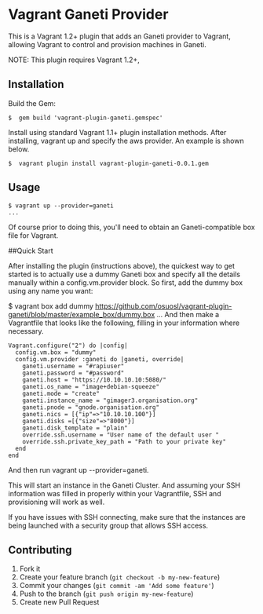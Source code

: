 # Vagrant Ganeti Provider
This is a Vagrant 1.2+ plugin that adds an Ganeti provider to Vagrant, allowing Vagrant to control and provision 
machines in Ganeti.

NOTE: This plugin requires Vagrant 1.2+,

## Installation

Build the Gem:

    $  gem build 'vagrant-plugin-ganeti.gemspec'



Install using standard Vagrant 1.1+ plugin installation methods. After installing, vagrant up and specify the aws provider. An example is shown below.

    $  vagrant plugin install vagrant-plugin-ganeti-0.0.1.gem

## Usage

    $ vagrant up --provider=ganeti
    ...
Of course prior to doing this, you'll need to obtain an Ganeti-compatible box file for Vagrant.


##Quick Start

After installing the plugin (instructions above), the quickest way to get started is to actually use a dummy Ganeti box and specify all the details manually within a config.vm.provider block. So first, add the dummy box using any name you want:

$ vagrant box add dummy https://github.com/osuosl/vagrant-plugin-ganeti/blob/master/example_box/dummy.box
...
And then make a Vagrantfile that looks like the following, filling in your information where necessary.

    Vagrant.configure("2") do |config|
      config.vm.box = "dummy"
      config.vm.provider :ganeti do |ganeti, override|
        ganeti.username = "#rapiuser"
        ganeti.password = "#password"
        ganeti.host = "https://10.10.10.10:5080/"
        ganeti.os_name = "image+debian-squeeze"
        ganeti.mode = "create"
        ganeti.instance_name = "gimager3.organisation.org"
        ganeti.pnode = "gnode.organisation.org"
        ganeti.nics = [{"ip"=>"10.10.10.100"}]
        ganeti.disks =[{"size"=>"8000"}] 
        ganeti.disk_template = "plain"
        override.ssh.username = "User name of the default user "
        override.ssh.private_key_path = "Path to your private key"
      end
    end


And then run vagrant up --provider=ganeti.

This will start an  instance in the Ganeti Cluster. And assuming your SSH information was filled in properly within your Vagrantfile, SSH and provisioning will work as well.

If you have issues with SSH connecting, make sure that the instances are being launched with a security group that allows SSH access.

## Contributing

1. Fork it
2. Create your feature branch (`git checkout -b my-new-feature`)
3. Commit your changes (`git commit -am 'Add some feature'`)
4. Push to the branch (`git push origin my-new-feature`)
5. Create new Pull Request
